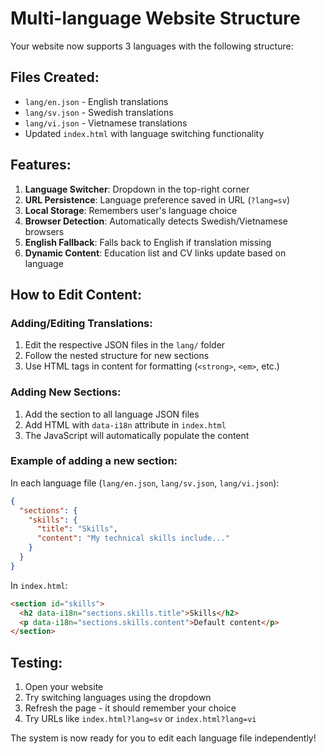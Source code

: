 # Multi-language Website Structure

Your website now supports 3 languages with the following structure:

## Files Created:
- `lang/en.json` - English translations
- `lang/sv.json` - Swedish translations  
- `lang/vi.json` - Vietnamese translations
- Updated `index.html` with language switching functionality

## Features:
1. **Language Switcher**: Dropdown in the top-right corner
2. **URL Persistence**: Language preference saved in URL (`?lang=sv`)
3. **Local Storage**: Remembers user's language choice
4. **Browser Detection**: Automatically detects Swedish/Vietnamese browsers
5. **English Fallback**: Falls back to English if translation missing
6. **Dynamic Content**: Education list and CV links update based on language

## How to Edit Content:

### Adding/Editing Translations:
1. Edit the respective JSON files in the `lang/` folder
2. Follow the nested structure for new sections
3. Use HTML tags in content for formatting (`<strong>`, `<em>`, etc.)

### Adding New Sections:
1. Add the section to all language JSON files
2. Add HTML with `data-i18n` attribute in `index.html`
3. The JavaScript will automatically populate the content

### Example of adding a new section:

In each language file (`lang/en.json`, `lang/sv.json`, `lang/vi.json`):
```json
{
  "sections": {
    "skills": {
      "title": "Skills",
      "content": "My technical skills include..."
    }
  }
}
```

In `index.html`:
```html
<section id="skills">
  <h2 data-i18n="sections.skills.title">Skills</h2>
  <p data-i18n="sections.skills.content">Default content</p>
</section>
```

## Testing:
1. Open your website
2. Try switching languages using the dropdown
3. Refresh the page - it should remember your choice
4. Try URLs like `index.html?lang=sv` or `index.html?lang=vi`

The system is now ready for you to edit each language file independently!

